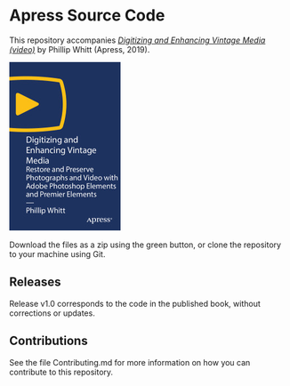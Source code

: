 # Apress Source Code

This repository accompanies [*Digitizing and Enhancing Vintage Media (video)*](https://rd.springer.com/video/10.1007/978-1-4842-5386-1) by Phillip Whitt (Apress, 2019).

[comment]: #cover
![Cover image](9781484253861.jpg)

Download the files as a zip using the green button, or clone the repository to your machine using Git.

## Releases

Release v1.0 corresponds to the code in the published book, without corrections or updates.

## Contributions

See the file Contributing.md for more information on how you can contribute to this repository.
